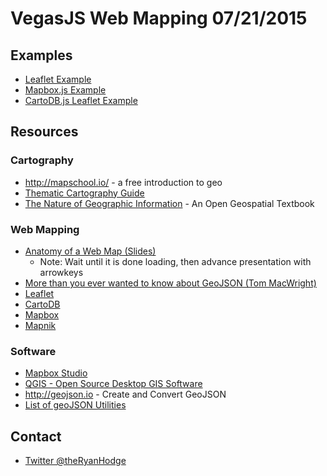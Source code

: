# VegasJS Web Mapping 07/21/2015

## Examples
- [Leaflet Example](http://ryanjhodge.github.io/vegasjs-web-mapping/leaflet-example.html)
- [Mapbox.js Example](http://ryanjhodge.github.io/vegasjs-web-mapping/mapbox.js-example.html)
- [CartoDB.js Leaflet Example](http://ryanjhodge.github.io/vegasjs-web-mapping/cartodb-example.html)

## Resources
### Cartography
- http://mapschool.io/ - a free introduction to geo
- [Thematic Cartography Guide](http://axismaps.github.io/thematic-cartography/)
- [The Nature of Geographic Information](https://www.e-education.psu.edu/geog482spring2/node/1672) - An Open Geospatial Textbook

### Web Mapping
- [Anatomy of a Web Map (Slides)](http://maptime.io/anatomy-of-a-web-map/#0)
  - Note: Wait until it is done loading, then advance presentation with arrowkeys
- [More than you ever wanted to know about GeoJSON (Tom MacWright)](http://www.macwright.org/2015/03/23/geojson-second-bite.html)
- [Leaflet](http://leafletjs.com/)
- [CartoDB](https://cartodb.com/)
- [Mapbox](https://www.mapbox.com/)
- [Mapnik](http://mapnik.org/)

### Software
- [Mapbox Studio](https://www.mapbox.com/mapbox-studio/#win64)
- [QGIS - Open Source Desktop GIS Software](http://qgis.com/)
- http://geojson.io - Create and Convert GeoJSON
- [List of geoJSON Utilities](https://github.com/tmcw/awesome-geojson)

## Contact
- [Twitter @theRyanHodge](https://twitter.com/theRyanHodge)
